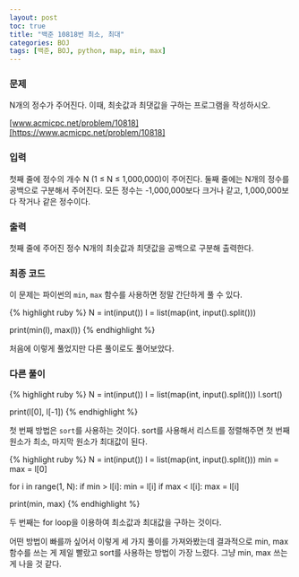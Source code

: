 ```yaml
---
layout: post
toc: true
title: "백준 10818번 최소, 최대"
categories: BOJ
tags: [백준, BOJ, python, map, min, max]
---
```


### 문제
N개의 정수가 주어진다. 이때, 최솟값과 최댓값을 구하는 프로그램을 작성하시오.

[www.acmicpc.net/problem/10818][https://www.acmicpc.net/problem/10818]

### 입력
첫째 줄에 정수의 개수 N (1 ≤ N ≤ 1,000,000)이 주어진다. 둘째 줄에는 N개의 정수를 공백으로 구분해서 주어진다. 모든 정수는 -1,000,000보다 크거나 같고, 1,000,000보다 작거나 같은 정수이다.

### 출력
첫째 줄에 주어진 정수 N개의 최솟값과 최댓값을 공백으로 구분해 출력한다.

### 최종 코드
이 문제는 파이썬의 `min`, `max` 함수를 사용하면 정말 간단하게 풀 수 있다.

{% highlight ruby %}
N = int(input())
l = list(map(int, input().split()))

print(min(l), max(l))
{% endhighlight %}

처음에 이렇게 풀었지만 다른 풀이로도 풀어보았다.

### 다른 풀이
{% highlight ruby %}
N = int(input())
l = list(map(int, input().split()))
l.sort()

print(l[0], l[-1])
{% endhighlight %}

첫 번째 방법은 `sort`를 사용하는 것이다. sort를 사용해서 리스트를 정렬해주면 첫 번째 원소가 최소, 마지막 원소가 최대값이 된다.

{% highlight ruby %}
N = int(input())
l = list(map(int, input().split()))
min = max = l[0]

for i in range(1, N):
    if min > l[i]:
        min = l[i]
    if max < l[i]:
        max = l[i]

print(min, max)
{% endhighlight %}

두 번째는 for loop을 이용하여 최소값과 최대값을 구하는 것이다.

어떤 방법이 빠를까 싶어서 이렇게 세 가지 풀이를 가져와봤는데 결과적으로 min, max 함수를 쓰는 게 제일 빨랐고 sort를 사용하는 방법이 가장 느렸다. 그냥 min, max 쓰는 게 나을 것 같다.


[https://www.acmicpc.net/problem/10818]:https://www.acmicpc.net/problem/10818
